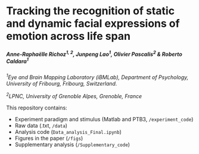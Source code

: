 # Tracking the recognition of static and dynamic facial expressions of emotion across life span

##### Anne-Raphaëlle Richoz<sup>1, 2</sup>, Junpeng Lao<sup>1</sup>, Olivier Pascalis<sup>2</sup> & Roberto Caldara<sup>1</sup>

_<sup>1</sup>Eye and Brain Mapping Laboratory (iBMLab), Department of Psychology, University of Fribourg, Fribourg, Switzerland._

_<sup>2</sup>LPNC, University of Grenoble Alpes, Grenoble, France_



This repository contains:
* Experiment paradigm and stimulus (Matlab and PTB3, `/experiment_code`)
* Raw data (.txt, `/data`)
* Analysis code (`Data_analysis_Final.ipynb`)
* Figures in the paper (`/figs`)
* Supplementary analysis (`/Supplementary_code`)
